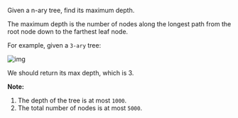 Given a n-ary tree, find its maximum depth.

The maximum depth is the number of nodes along the longest path from the root node down to the farthest leaf node.

For example, given a `3-ary` tree:

 

![img](https://assets.leetcode.com/uploads/2018/10/12/narytreeexample.png)

 

We should return its max depth, which is 3.

 

**Note:**

1. The depth of the tree is at most `1000`.
2. The total number of nodes is at most `5000`.